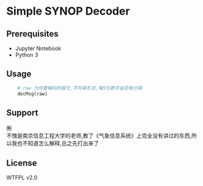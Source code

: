 # Simple SYNOP Decoder

## Prerequisites
* Jupyter Notebook
* Python 3

## Usage
```python
    # raw 为你要解码的报文,字符串形式,每5位数字由空格分隔
    decMsg(raw) 
```

## Support
🈚️    
不愧是南京信息工程大学的老师,教了《气象信息系统》上完全没有讲过的东西,所以我也不知道怎么解释,总之先打出来了 

## License
WTFPL v2.0